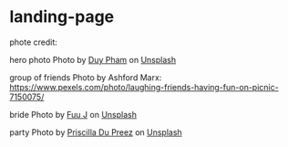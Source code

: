 # landing-page


phote credit:

hero photo
  Photo by <a href="https://unsplash.com/@miinyuii?utm_source=unsplash&utm_medium=referral&utm_content=creditCopyText">Duy Pham</a> on <a href="https://unsplash.com/photos/Cecb0_8Hx-o?utm_source=unsplash&utm_medium=referral&utm_content=creditCopyText">Unsplash</a>

group of friends
  Photo by Ashford Marx: https://www.pexels.com/photo/laughing-friends-having-fun-on-picnic-7150075/
  
  
bride
  Photo by <a href="https://unsplash.com/@fuuj?utm_source=unsplash&utm_medium=referral&utm_content=creditCopyText">Fuu J</a> on <a href="https://unsplash.com/photos/_hPDWogxDQg?utm_source=unsplash&utm_medium=referral&utm_content=creditCopyText">Unsplash</a>
  

party
  Photo by <a href="https://unsplash.com/@priscilladupreez?utm_source=unsplash&utm_medium=referral&utm_content=creditCopyText">Priscilla Du Preez</a> on <a href="https://unsplash.com/photos/W3SEyZODn8U?utm_source=unsplash&utm_medium=referral&utm_content=creditCopyText">Unsplash</a>
  

  